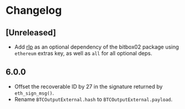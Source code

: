 # Changelog

## [Unreleased]
- Add [rlp] as an optional dependency of the bitbox02 package using `ethereum`
  extras key, as well as `all` for all optional deps.

[rlp]: https://pypi.org/project/rlp/

## 6.0.0
- Offset the recoverable ID by 27 in the signature returned by `eth_sign_msg()`.
- Rename `BTCOutputExternal.hash` to `BTCOutputExternal.payload`.
